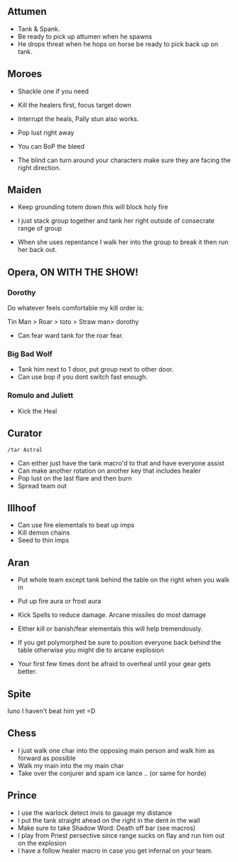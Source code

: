 ## Attumen

- Tank & Spank. 
- Be ready to pick up attumen when he spawns
- He drops threat when he hops on horse be ready to pick back up on tank.


## Moroes

- Shackle one if you need
- Kill the healers first, focus target down
- Interrupt the heals, Pally stun also works.
- Pop lust right away
- You can BoP the bleed

- The blind can turn around your characters make sure they are facing the right direction.

## Maiden

- Keep grounding totem down this will block holy fire

- I just stack group together and tank her right outside of consecrate range of group
- When she uses repentance I walk her into the group to break it then run her back out.

## Opera, ON WITH THE SHOW!

### Dorothy
Do whatever feels comfortable my kill order is:

Tin Man > Roar > toto > Straw man> dorothy 

- Can fear ward tank for the roar fear.

### Big Bad Wolf
- Tank him next to 1 door, put group next to other door. 
- Can use bop if you dont switch fast enough.

### Romulo and Juliett
- Kick the Heal

## Curator

`/tar Astral`

- Can either just have the tank macro'd to that and have everyone assist
- Can make another rotation on another key that includes healer 
- Pop lust on the last flare and then burn
- Spread team out

## Illhoof
- Can use fire elementals to beat up imps
- Kill demon chains
- Seed to thin imps

## Aran

- Put whole team except tank behind the table on the right when you walk in
- Put up fire aura or frost aura
- Kick Spells to reduce damage. Arcane missiles do most damage

- Either kill or banish/fear elementals this will help tremendously.

- If you get polymorphed be sure to position everyone back behind the table otherwise you might die to arcane explosion

- Your first few times dont be afraid to overheal until your gear gets better.

## Spite

Iuno I haven't beat him yet =D

## Chess
- I just walk one char into the opposing main person and walk him as forward as possible
- Walk my main into the my main char
- Take over the conjurer and spam ice lance .. (or same for horde)

## Prince

- I use the warlock detect invis to gauage my distance
- I put the tank straight ahead on the right in the dent in the wall
- Make sure to take Shadow Word: Death off bar (see macros) 
- I play from Priest persective since range sucks on flay and run him out on the explosion
- I have a follow healer macro in case you get infernal on your team. 
